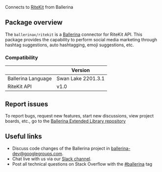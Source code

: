 Connects to [RiteKit](https://documenter.getpostman.com/view/2010712/SzS7Qku5?version=latest) from Ballerina

## Package overview
The `ballerinax/ritekit` is a [Ballerina](https://ballerina.io/) connector for RiteKit API.
This package provides the capability to perform social media marketing through hashtag suggestions, auto hashtagging, emoji suggestions, etc.

### Compatibility
|                    | Version         |
|--------------------|-----------------|
| Ballerina Language | Swan Lake 2201.3.1| 
| RiteKit API        | v1.0            |

## Report issues
To report bugs, request new features, start new discussions, view project boards, etc., go to the [Ballerina Extended Library repository](https://github.com/ballerina-platform/ballerina-extended-library)

## Useful links
- Discuss code changes of the Ballerina project in [ballerina-dev@googlegroups.com](mailto:ballerina-dev@googlegroups.com).
- Chat live with us via our [Slack channel](https://ballerina.io/community/slack/).
- Post all technical questions on Stack Overflow with the [#ballerina](https://stackoverflow.com/questions/tagged/ballerina) tag
